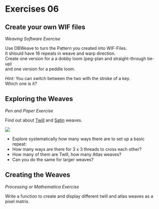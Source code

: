 # Exercises 06

## Create your own WIF files 

*Weaving Software Exercise*

Use DBWeave to turn the Pattern you created into WIF-Files.  
It shlould have 16 repeats in weave and warp direction.  
Create one version for a a dobby loom (peg-plan and straight-through tie-up)  
and one version for a peddle loom. 
 
*Hint:* You can switch between the two with the stroke of a key.  
Which one is it?

## Exploring the Weaves

*Pen and Paper Exercise*

Find out about [Twill](https://en.wikipedia.org/wiki/Twill) and [Satin](https://en.wikipedia.org/wiki/Satin) weaves.

![](https://upload.wikimedia.org/wikipedia/commons/f/f4/Satin_weave_in_silk.jpg)


- Explore systematically how many ways there are to set up a basic repeat:
- How many ways are there for 3 x 3 threads to cross each other?
- How many of them are Twill, how many Atlas weaves?
- Can you do the same for larger weaves?

## Creating the Weaves

*Processing or Mathematica Exercise*

Write a function to create and display different twill and atlas weaves as a pixel matrix.

